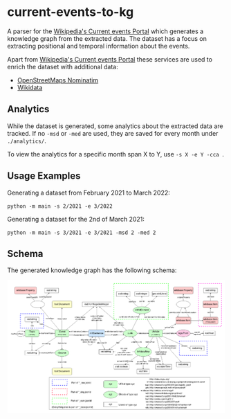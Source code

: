 # current-events-to-kg
A parser for the [Wikipedia's Current events Portal](https://en.wikipedia.org/wiki/Portal:Current_events) which generates a knowledge graph from the extracted data. The dataset has a focus on extracting positional and temporal information about the events.

Apart from [Wikipedia's Current events Portal](https://en.wikipedia.org/wiki/Portal:Current_events) these services are used to enrich the dataset with additional data:
- [OpenStreetMaps Nominatim](https://nominatim.openstreetmap.org)
- [Wikidata](https://www.wikidata.org)


## Analytics
While the dataset is generated, some analytics about the extracted data are tracked.
If no `-msd` or `-med` are used, they are saved for every month under `./analytics/`.

To view the analytics for a specific month span X to Y, use `-s X -e Y -cca `.

## Usage Examples
Generating a dataset from February 2021 to March 2022:
```
python -m main -s 2/2021 -e 3/2022
```

Generating a dataset for the 2nd of March 2021:
```
python -m main -s 3/2021 -e 3/2021 -msd 2 -med 2
```

## Schema
The generated knowledge graph has the following schema:

![Datset graph schema](Schema.drawio.png)
